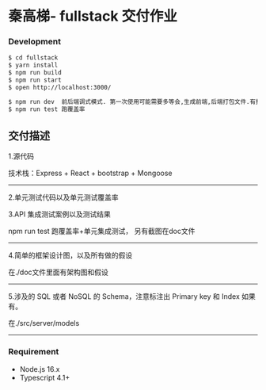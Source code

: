 # 秦高梯- fullstack 交付作业

### Development

```bash
$ cd fullstack
$ yarn install
$ npm run build
$ npm run start
$ open http://localhost:3000/

$ npm run dev  前后端调式模式. 第一次使用可能需要多等会,生成前端,后端打包文件.有报错不急.
$ npm run test 跑覆盖率
```

## 交付描述

1.源代码  

技术栈：Express + React + bootstrap + Mongoose

--------------------
2.单元测试代码以及单元测试覆盖率

3.API 集成测试案例以及测试结果

npm run test 跑覆盖率+单元集成测试， 另有截图在doc文件

-------------------------------------------

4.简单的框架设计图，以及所有做的假设

在./doc文件里面有架构图和假设

--------------------------------

5.涉及的 SQL 或者 NoSQL 的 Schema，注意标注出 Primary key 和 Index 如果有。

在./src/server/models 

--------------------------------


### Requirement

- Node.js 16.x
- Typescript 4.1+
